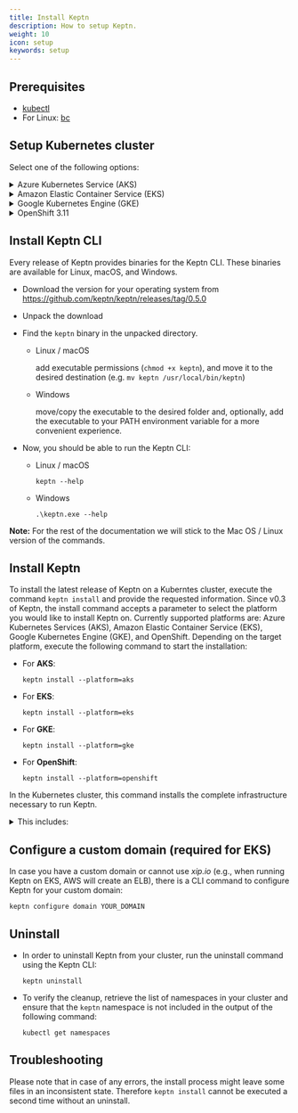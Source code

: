 ```yaml
---
title: Install Keptn
description: How to setup Keptn.
weight: 10
icon: setup
keywords: setup
---
```


## Prerequisites
- [kubectl](https://kubernetes.io/docs/tasks/tools/install-kubectl/)
- For Linux: [bc](https://www.gnu.org/software/bc/manual/html_mono/bc.html)

## Setup Kubernetes cluster

Select one of the following options:

<details><summary>Azure Kubernetes Service (AKS)</summary>
<p>

1. Install local tools
  - [az](https://docs.microsoft.com/en-us/cli/azure/install-azure-cli)

2. Create AKS cluster
  - Master version >= `1.12.x` (tested version: `1.12.8`)
  - One **B4ms** node
 
 </p>
</details>

<details><summary>Amazon Elastic Container Service (EKS)</summary>
<p>

1. Install local tools
  - [AWS CLI](https://docs.aws.amazon.com/cli/latest/userguide/cli-chap-install.html) (version >= 1.16.156)

1. Create EKS cluster on AWS
  - version >= `1.13` (tested version: `1.13`)
  - One `m5.xlarge` node
  - Sample script using [eksctl](https://eksctl.io/introduction/installation/) to create such a cluster

    ```console
    eksctl create cluster --version=1.13 --name=keptn-cluster --node-type=m5.xlarge --nodes=1 --region=eu-west-3
    ```
    In our testing we learned that the default CoreDNS that comes with certain EKS versions has a bug. In order to solve that issue we can use eksctl to update the CoreDNS service like this: 
    ```console
    eksctl utils update-coredns --name=keptn-cluster --region=eu-west-3 --approve
    ```

</p>
</details>

<details><summary>Google Kubernetes Engine (GKE)</summary>
<p>

1. Install local tools
  - [gcloud](https://cloud.google.com/sdk/gcloud/)
  - [python 2.7](https://www.python.org/downloads/release/python-2716/) (required for Ubuntu 19.04)

2. Create GKE cluster
  - Master version >= `1.12.x` (tested version: `1.13.7-gke.24`)
  - One **n1-standard-8** node
  - Image type `ubuntu` or `cos` (if you plan to use Dynatrace monitoring, select `ubuntu` for a more [convenient setup](../../monitoring/dynatrace/))
  - Sample script to create such cluster (adapt the values according to your needs)

    ```console
    // set environment variables
    PROJECT=name_of_gcloud_project
    CLUSTER_NAME=name_of_cluster
    ZONE=us-central1-a
    REGION=us-central1
    GKE_VERSION="1.13.7-gke.24"
    ```

    ```console
    gcloud beta container --project $PROJECT clusters create $CLUSTER_NAME --zone $ZONE --no-enable-basic-auth --cluster-version $GKE_VERSION --machine-type "n1-standard-8" --image-type "UBUNTU" --disk-type "pd-standard" --disk-size "100" --metadata disable-legacy-endpoints=true --scopes "https://www.googleapis.com/auth/devstorage.read_only","https://www.googleapis.com/auth/logging.write","https://www.googleapis.com/auth/monitoring","https://www.googleapis.com/auth/servicecontrol","https://www.googleapis.com/auth/service.management.readonly","https://www.googleapis.com/auth/trace.append" --num-nodes "1" --enable-cloud-logging --enable-cloud-monitoring --no-enable-ip-alias --network "projects/$PROJECT/global/networks/default" --subnetwork "projects/$PROJECT/regions/$REGION/subnetworks/default" --addons HorizontalPodAutoscaling,HttpLoadBalancing --no-enable-autoupgrade
    ```
 </p>
</details>

<!--
<details><summary>Pivotal Container Service (PKS)</summary>
<p>

1. Install local tools
  - [pks CLI - v1.0.4](https://docs.pivotal.io/runtimes/pks/1-4/installing-pks-cli.html)

1. Create PKS cluster on GCP
  - Use the provided instructions for [Enterprise Pivotal Container Service (Enterprise PKS) installation on GCP](https://docs.pivotal.io/runtimes/pks/1-4/gcp-index.html)

  - Create a PKS cluster by using the PKS CLI and executing the following command:

    ```console
    // set environment variables
    CLUSTER_NAME=nameofcluster
    HOST_NAME=hostname
    PLAN=small
    ```

    ```console
    pks create-cluster $CLUSTER_NAME --external-hostname $HOST_NAME --plan $PLAN
    ```

* **Note:** For the Keptn installation, the *Cluster CIDR Range* and *Services CIDR Range* are required. The values for these two properties you find in your PCF OpsManager. 

    * Login to your PCF OpsManager
    * Click on the **Enterprise PKS** tile and go to **Networking**
    * The networking configuration shows the values for the *Kubernetes Pod Network CIDR Range* (Cluster CIDR Range) and *Kubernetes Service Network CIDR Range* (Services CIDR Range).
    {{< popup_image link="./assets/cluster-services-ip.png" caption="Kubernetes Pod and Services Network CIDR Range" width="40%">}}

</p>
</details>
-->

<details><summary>OpenShift 3.11</summary>
<p>

1. Install local tools

  - [oc CLI - v3.11](https://github.com/openshift/origin/releases/tag/v3.11.0)


1. On the OpenShift master node, execute the following steps:

    - Set up the required permissions for your user:

      ```
      oc adm policy --as system:admin add-cluster-role-to-user cluster-admin <OPENSHIFT_USER_NAME>
      ```

    - Set up the required permissions for the installer pod:

      ```
      oc adm policy  add-cluster-role-to-user cluster-admin system:serviceaccount:default:default
      oc adm policy  add-cluster-role-to-user cluster-admin system:serviceaccount:kube-system:default
      ```

    - Enable admission WebHooks on your OpenShift master node:

      ```
      sudo -i
      cp -n /etc/origin/master/master-config.yaml /etc/origin/master/master-config.yaml.backup
      oc ex config patch /etc/origin/master/master-config.yaml --type=merge -p '{
        "admissionConfig": {
          "pluginConfig": {
            "ValidatingAdmissionWebhook": {
              "configuration": {
                "apiVersion": "apiserver.config.k8s.io/v1alpha1",
                "kind": "WebhookAdmission",
                "kubeConfigFile": "/dev/null"
              }
            },
            "MutatingAdmissionWebhook": {
              "configuration": {
                "apiVersion": "apiserver.config.k8s.io/v1alpha1",
                "kind": "WebhookAdmission",
                "kubeConfigFile": "/dev/null"
              }
            }
          }
        }
      }' >/etc/origin/master/master-config.yaml.patched
      if [ $? == 0 ]; then
        mv -f /etc/origin/master/master-config.yaml.patched /etc/origin/master/master-config.yaml
        /usr/local/bin/master-restart api && /usr/local/bin/master-restart controllers
      else
        exit
      fi
      ```

</p>
</details>

## Install Keptn CLI
Every release of Keptn provides binaries for the Keptn CLI. These binaries are available for Linux, macOS, and Windows.

- Download the version for your operating system from https://github.com/keptn/keptn/releases/tag/0.5.0
- Unpack the download
- Find the `keptn` binary in the unpacked directory.
  - Linux / macOS
    
    add executable permissions (``chmod +x keptn``), and move it to the desired destination (e.g. `mv keptn /usr/local/bin/keptn`)

  - Windows

    move/copy the executable to the desired folder and, optionally, add the executable to your PATH environment variable for a more convenient experience.

- Now, you should be able to run the Keptn CLI: 
    - Linux / macOS
      ```console
      keptn --help
      ```
    
    - Windows
      ```console
      .\keptn.exe --help
      ```

**Note:** For the rest of the documentation we will stick to the Mac OS / Linux version of the commands.

## Install Keptn

To install the latest release of Keptn on a Kuberntes cluster, execute the command `keptn install` and provide the requested information. Since v0.3 of Keptn, the install command accepts a parameter to select the platform you would like to install Keptn on. Currently supported platforms are: Azure Kubernetes Services (AKS), Amazon Elastic Container Service (EKS), Google Kubernetes Engine (GKE), and OpenShift. Depending on the target platform, execute the following command to start the installation:

- For **AKS**:

    ```console
    keptn install --platform=aks
    ```
  
- For **EKS**:

    ```console
    keptn install --platform=eks
    ```

- For **GKE**:

    ```console
    keptn install --platform=gke
    ```

- For **OpenShift**:

    ```console
    keptn install --platform=openshift
    ```

In the Kubernetes cluster, this command installs the complete infrastructure necessary to run Keptn. 
    <details><summary>This includes:</summary>
        <ul>
        <li>Istio</li>
        <li>mongoDb database for the Keptn's log</li>
        <li>NATS cluster</li>
        <li>The Keptn core services:</li>
            <ul>
                <li>api</li>
                <li>bridge</li>
                <li>configuration-service</li>
                <li>distributors</li>
                <li>event-broker</li>
                <li>gatekeeper-service</li>
                <li>helm-service</li>
                <li>jmeter-service</li>
                <li>mongodb-datastore</li>
                <li>pitometer-service</li>
                <li>remediation-service</li>
                <li>shipyard-service</li>
                <li>wait-service</li>
            </ul>
        <li>The services are required to deploy artifacts and to demonstrate the self-healing use cases:</li>
            <ul>
                <li>prometheus-service</li>
                <li>servicenow-service</li>
                <li>openshift-route-service (OpenShift only)</li>
            </ul>
        </ul>
    </details>
    

## Configure a custom domain (required for EKS)

In case you have a custom domain or cannot use *xip.io* (e.g., when running Keptn on EKS, AWS will create an ELB), there is a 
CLI command to configure Keptn for your custom domain:

```console
keptn configure domain YOUR_DOMAIN
```

## Uninstall

- In order to uninstall Keptn from your cluster, run the uninstall command using the Keptn CLI:

    ``` console
    keptn uninstall
    ``` 

- To verify the cleanup, retrieve the list of namespaces in your cluster and ensure that the `keptn` namespace is not included in the output of the following command:

    ```console
    kubectl get namespaces
    ```

## Troubleshooting

Please note that in case of any errors, the install process might leave some files in an inconsistent state. Therefore `keptn install` cannot be executed a second time without an uninstall.
